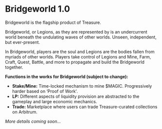 # Bridgeworld 1.0

Bridgeworld is the flagship product of Treasure.

Bridgeworld, or Legions, as they are represented by is an undercurrent world beneath the undulating waves of other worlds. Unseen, independent, but ever-present.

In Bridgeworld, players are the soul and Legions are the bodies fallen from myriads of other worlds. Players take control of Legions and Mine, Farm, Craft, Quest, Battle, and more to propagate and build the Bridgeworld together.

**Functions in the works for Bridgeworld (subject to change):**

* **Stake/Mine:** Time-locked mechanism to mine $MAGIC. Progressively harder based on ‘Proof of Work'.
* **LP:** Different aspects of liquidity provision are abstracted to the gameplay and large economic mechanics.
* **Trade:** Marketplace where users can trade Treasure-curated collections on Arbitrum.

_More details coming soon..._
